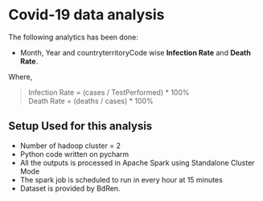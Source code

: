 # Covid-19 data analysis

The following analytics has been done:
- Month, Year and countryterritoryCode wise **Infection Rate** and **Death Rate**.

Where,
>Infection Rate = (cases / TestPerformed) * 100%  
Death Rate = (deaths / cases) * 100%

## Setup Used for this analysis
- Number of hadoop cluster = 2
- Python code written on pycharm
- All the outputs is processed in Apache Spark using Standalone Cluster Mode
- The spark job is scheduled to run in every hour at 15 minutes
- Dataset is provided by BdRen.
